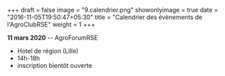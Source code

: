 +++
draft = false
image = "9.calendrier.png"
showonlyimage = true
date = "2016-11-05T19:50:47+05:30"
title = "Calendrier des évènements de l'AgroClubRSE"
weight = 1
+++

<!--more-->

**11 mars 2020**
-- AgroForumRSE
  - Hotel de région (Lille)
  - 14h-18h
  - inscription bientôt ouverte

